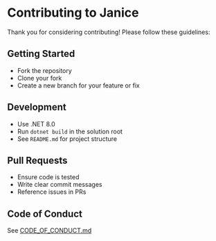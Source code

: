 # Contributing to Janice

Thank you for considering contributing! Please follow these guidelines:

## Getting Started
- Fork the repository
- Clone your fork
- Create a new branch for your feature or fix

## Development
- Use .NET 8.0
- Run `dotnet build` in the solution root
- See `README.md` for project structure

## Pull Requests
- Ensure code is tested
- Write clear commit messages
- Reference issues in PRs

## Code of Conduct
See [CODE_OF_CONDUCT.md](CODE_OF_CONDUCT.md)
